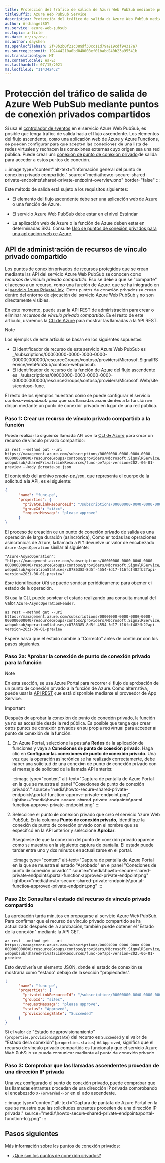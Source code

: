 ```yaml
---
title: Protección del tráfico de salida de Azure Web PubSub mediante puntos de conexión privados compartidos
titleSuffix: Azure Web PubSub Service
description: Protección del tráfico de salida de Azure Web PubSub mediante puntos de conexión privados compartidos para evitar que el tráfico vaya a la red pública
author: ArchangelSDY
ms.service: azure-web-pubsub
ms.topic: article
ms.date: 07/13/2021
ms.author: dayshen
ms.openlocfilehash: 2f48b2b0f21c389df30cc11d79a919cdf94317a7
ms.sourcegitcommit: 192444210a0bd040008ef01babd140b23a95541b
ms.translationtype: HT
ms.contentlocale: es-ES
ms.lasthandoff: 07/15/2021
ms.locfileid: "114342432"
---
```

# <a name="secure-azure-web-pubsub-outbound-traffic-through-shared-private-endpoints"></a>Protección del tráfico de salida de Azure Web PubSub mediante puntos de conexión privados compartidos

Si usa el [controlador de eventos](https://azure.github.io/azure-webpubsub/concepts/service-internals#event_handler) en el servicio Azure Web PubSub, es posible que tenga tráfico de salida hacia el flujo ascendente. Los elementos del flujo ascendente, como una aplicación web de Azure y Azure Functions, se pueden configurar para que acepten las conexiones de una lista de redes virtuales y rechacen las conexiones externas cuyo origen sea una red pública. Puede crear una [conexión de punto de conexión privado](../private-link/private-endpoint-overview.md) de salida para acceder a estos puntos de conexión.

   :::image type="content" alt-text="Información general del punto de conexión privado compartido." source="media\howto-secure-shared-private-endpoints\shared-private-endpoint-overview.png" border="false" :::

Este método de salida está sujeto a los requisitos siguientes:

+ El elemento del flujo ascendente debe ser una aplicación web de Azure o una función de Azure.

+ El servicio Azure Web PubSub debe estar en el nivel Estándar.

+ La aplicación web de Azure o la función de Azure deben estar en determinadas SKU. Consulte [Uso de puntos de conexión privados para una aplicación web de Azure](../app-service/networking/private-endpoint.md).

## <a name="shared-private-link-resources-management-apis"></a>API de administración de recursos de vínculo privado compartido

Los puntos de conexión privados de recursos protegidos que se crean mediante las API del servicio Azure Web PubSub se conocen como *recursos de vínculo privado compartido*. Eso se debe a que se "comparte" el acceso a un recurso, como una función de Azure, que se ha integrado en el [servicio Azure Private Link](https://azure.microsoft.com/services/private-link/). Estos puntos de conexión privados se crean dentro del entorno de ejecución del servicio Azure Web PubSub y no son directamente visibles.

En este momento, puede usar la API REST de administración para crear o eliminar *recursos de vínculo privado compartido*. En el resto de este artículo, usaremos la [CLI de Azure](/cli/azure/) para mostrar las llamadas a la API REST.

> [!NOTE]
> Los ejemplos de este artículo se basan en los siguientes supuestos:
> * El identificador de recurso de este servicio Azure Web PubSub es _/subscriptions/00000000-0000-0000-0000-000000000000/resourceGroups/contoso/providers/Microsoft.SignalRService/webPubSub/contoso-webpubsub.
> * El identificador de recurso de la función de Azure del flujo ascendente es _/subscriptions/00000000-0000-0000-0000-000000000000/resourceGroups/contoso/providers/Microsoft.Web/sites/contoso-func.

El resto de los ejemplos muestran cómo se puede configurar el servicio _contoso-webpubsub_ para que sus llamadas ascendentes a la función se dirijan mediante un punto de conexión privado en lugar de una red pública.

### <a name="step-1-create-a-shared-private-link-resource-to-the-function"></a>Paso 1: Crear un recurso de vínculo privado compartido a la función

Puede realizar la siguiente llamada API con la [CLI de Azure](/cli/azure/) para crear un recurso de vínculo privado compartido:

```dotnetcli
az rest --method put --uri https://management.azure.com/subscriptions/00000000-0000-0000-0000-000000000000/resourceGroups/contoso/providers/Microsoft.SignalRService/webPubSub/contoso-webpubsub/sharedPrivateLinkResources/func-pe?api-version=2021-06-01-preview --body @create-pe.json
```

El contenido del archivo *create-pe.json*, que representa el cuerpo de la solicitud a la API, es el siguiente:

```json
{
      "name": "func-pe",
      "properties": {
        "privateLinkResourceId": "/subscriptions/00000000-0000-0000-0000-000000000000/resourceGroups/contoso/providers/Microsoft.Web/sites/contoso-func",
        "groupId": "sites",
        "requestMessage": "please approve"
      }
}
```

El proceso de creación de un punto de conexión privado de salida es una operación de larga duración (asincrónica), Como en todas las operaciones asincrónicas de Azure, la llamada a `PUT` devuelve un valor de encabezado `Azure-AsyncOperation` similar al siguiente:

```plaintext
"Azure-AsyncOperation": "https://management.azure.com/subscriptions/00000000-0000-0000-0000-000000000000/resourceGroups/contoso/providers/Microsoft.SignalRService/webPubSub/contoso-webpubsub/operationStatuses/c0786383-8d5f-4554-8d17-f16fcf482fb2?api-version=2021-06-01-preview"
```

Este identificador URI se puede sondear periódicamente para obtener el estado de la operación.

Si usa la CLI, puede sondear el estado realizando una consulta manual del valor `Azure-AsyncOperationHeader`.

```donetcli
az rest --method get --uri https://management.azure.com/subscriptions/00000000-0000-0000-0000-000000000000/resourceGroups/contoso/providers/Microsoft.SignalRService/webPubSub/contoso-webpubsub/operationStatuses/c0786383-8d5f-4554-8d17-f16fcf482fb2?api-version=2021-06-01-preview
```

Espere hasta que el estado cambie a "Correcto" antes de continuar con los pasos siguientes.

### <a name="step-2a-approve-the-private-endpoint-connection-for-the-function"></a>Paso 2a: Aprobar la conexión de punto de conexión privado para la función

> [!NOTE]
> En esta sección, se usa Azure Portal para recorrer el flujo de aprobación de un punto de conexión privado a la función de Azure. Como alternativa, puede usar la [API REST](/rest/api/appservice/web-apps/approve-or-reject-private-endpoint-connection) que está disponible mediante el proveedor de App Service.

> [!IMPORTANT]
> Después de aprobar la conexión de punto de conexión privado, la función ya no es accesible desde la red pública. Es posible que tenga que crear otros puntos de conexión privados en su propia red virtual para acceder al punto de conexión de la función.

1. En Azure Portal, seleccione la pestaña **Redes** de la aplicación de funciones y vaya a **Conexiones de punto de conexión privado**. Haga clic en **Configurar las conexiones de punto de conexión privado**. Una vez que la operación asincrónica se ha realizado correctamente, debe haber una solicitud de una conexión de punto de conexión privado con el mensaje de solicitud de la llamada API anterior.

   :::image type="content" alt-text="Captura de pantalla de Azure Portal en la que se muestra el panel &quot;Conexiones de punto de conexión privado&quot;." source="media\howto-secure-shared-private-endpoints\portal-function-approve-private-endpoint.png" lightbox="media\howto-secure-shared-private-endpoints\portal-function-approve-private-endpoint.png" :::

1. Seleccione el punto de conexión privado que creó el servicio Azure Web PubSub. En la columna **Punto de conexión privado**, identifique la conexión de punto de conexión privado con el nombre que se especificó en la API anterior y seleccione **Aprobar**.

   Asegúrese de que la conexión del punto de conexión privado aparece como se muestra en la siguiente captura de pantalla. El estado puede tardar entre uno y dos minutos en actualizarse en el portal.

   :::image type="content" alt-text="Captura de pantalla de Azure Portal en la que se muestra el estado &quot;Aprobado&quot; en el panel &quot;Conexiones de punto de conexión privado&quot;." source="media\howto-secure-shared-private-endpoints\portal-function-approved-private-endpoint.png" lightbox="media\howto-secure-shared-private-endpoints\portal-function-approved-private-endpoint.png" :::

### <a name="step-2b-query-the-status-of-the-shared-private-link-resource"></a>Paso 2b: Consultar el estado del recurso de vínculo privado compartido

La aprobación tarda minutos en propagarse al servicio Azure Web PubSub. Para confirmar que el recurso de vínculo privado compartido se ha actualizado después de la aprobación, también puede obtener el "Estado de la conexión" mediante la API GET.

```dotnetcli
az rest --method get --uri https://management.azure.com/subscriptions/00000000-0000-0000-0000-000000000000/resourceGroups/contoso/providers/Microsoft.SignalRService/webPubSub/contoso-webpubsub/sharedPrivateLinkResources/func-pe?api-version=2021-06-01-preview
```

Esto devolvería un elemento JSON, donde el estado de conexión se mostraría como "estado" debajo de la sección "propiedades".

```json
{
      "name": "func-pe",
      "properties": {
        "privateLinkResourceId": "/subscriptions/00000000-0000-0000-0000-000000000000/resourceGroups/contoso/providers/Microsoft.Web/sites/contoso-func",
        "groupId": "sites",
        "requestMessage": "please approve",
        "status": "Approved",
        "provisioningState": "Succeeded"
      }
}

```

Si el valor de "Estado de aprovisionamiento" (`properties.provisioningState`) del recurso es `Succeeded` y el valor de "Estado de la conexión" (`properties.status`) es `Approved`, significa que el recurso de vínculo privado compartido es funcional y que el servicio Azure Web PubSub se puede comunicar mediante el punto de conexión privado.

### <a name="step-3-verify-upstream-calls-are-from-a-private-ip"></a>Paso 3: Comprobar que las llamadas ascendentes procedan de una dirección IP privada

Una vez configurado el punto de conexión privado, puede comprobar que las llamadas entrantes procedan de una dirección IP privada comprobando el encabezado `X-Forwarded-For` en el lado ascendente.

:::image type="content" alt-text="Captura de pantalla de Azure Portal en la que se muestra que las solicitudes entrantes proceden de una dirección IP privada." source="media\howto-secure-shared-private-endpoints\portal-function-log.png" :::

## <a name="next-steps"></a>Pasos siguientes

Más información sobre los puntos de conexión privados:

+ [¿Qué son los puntos de conexión privados?](../private-link/private-endpoint-overview.md)